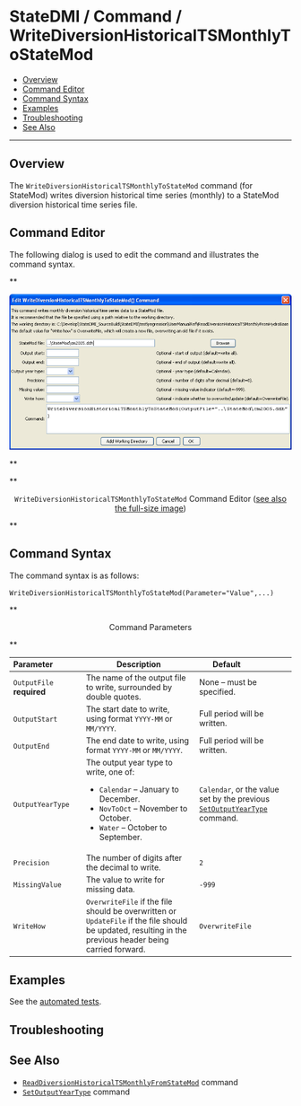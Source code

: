 # StateDMI / Command / WriteDiversionHistoricalTSMonthlyToStateMod #

* [Overview](#overview)
* [Command Editor](#command-editor)
* [Command Syntax](#command-syntax)
* [Examples](#examples)
* [Troubleshooting](#troubleshooting)
* [See Also](#see-also)

-------------------------

## Overview ##

The `WriteDiversionHistoricalTSMonthlyToStateMod` command (for StateMod)
writes diversion historical time series (monthly) to a StateMod diversion historical time series file.

## Command Editor ##

The following dialog is used to edit the command and illustrates the command syntax.

**<p style="text-align: center;">
![WriteDiversionHistoricalTSMonthlyToStateMod](WriteDiversionHistoricalTSMonthlyToStateMod.png)
</p>**

**<p style="text-align: center;">
`WriteDiversionHistoricalTSMonthlyToStateMod` Command Editor (<a href="../WriteDiversionHistoricalTSMonthlyToStateMod.png">see also the full-size image</a>)
</p>**

## Command Syntax ##

The command syntax is as follows:

```text
WriteDiversionHistoricalTSMonthlyToStateMod(Parameter="Value",...)
```
**<p style="text-align: center;">
Command Parameters
</p>**

| **Parameter**&nbsp;&nbsp;&nbsp;&nbsp;&nbsp;&nbsp;&nbsp;&nbsp;&nbsp;&nbsp;&nbsp;&nbsp; | **Description** | **Default**&nbsp;&nbsp;&nbsp;&nbsp;&nbsp;&nbsp;&nbsp;&nbsp;&nbsp;&nbsp;&nbsp;&nbsp;&nbsp;&nbsp;&nbsp;&nbsp; |
| --------------|-----------------|----------------- |
| `OutputFile`<br>**required** | The name of the output file to write, surrounded by double quotes. | None – must be specified. |
| `OutputStart` | The start date to write, using format `YYYY-MM` or `MM/YYYY`. | Full period will be written. |
| `OutputEnd` | The end date to write, using format `YYYY-MM` or `MM/YYYY`. | Full period will be written. |
| `OutputYearType` | The output year type to write, one of:<ul><li>`Calendar` – January to December.</li><li>`NovToOct` – November to October.</li><li>`Water` – October to September.</li></ul> | `Calendar`, or the value set by the previous [`SetOutputYearType`](../SetOutputYearType/SetOutputYearType.md) command. |
| `Precision` | The number of digits after the decimal to write. | `2` |
| `MissingValue` | The value to write for missing data. | `-999` |
| `WriteHow` | `OverwriteFile` if the file should be overwritten or `UpdateFile` if the file should be updated, resulting in the previous header being carried forward. | `OverwriteFile` |

## Examples ##

See the [automated tests](https://github.com/OpenCDSS/cdss-app-statedmi-test/tree/master/test/regression/commands/WriteDiversionHistoricalTSMonthlyToStateMod).

## Troubleshooting ##

## See Also ##

* [`ReadDiversionHistoricalTSMonthlyFromStateMod`](../ReadDiversionHistoricalTSMonthlyFromStateMod/ReadDiversionHistoricalTSMonthlyFromStateMod.md) command
* [`SetOutputYearType`](../SetOutputYearType/SetOutputYearType.md) command
